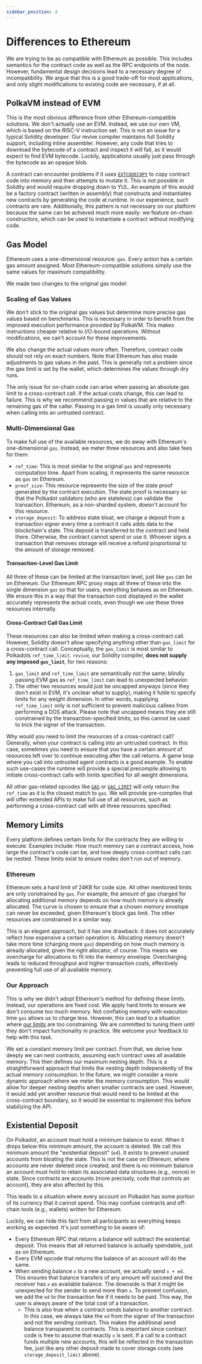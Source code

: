 ```yaml
---
sidebar_position: 4
---
```


# Differences to Ethereum

We are trying to be as compatible with Ethereum as possible. This includes semantics for the contract code as well as the
RPC endpoints of the node. However, fundamental design decisions lead to a necessary degree of incompatibility. We argue
that this is a good trade-off for most applications, and only slight modifications to existing code are necessary,
if at all.

## PolkaVM instead of EVM

This is the most obvious difference from other Ethereum-compatible solutions. We don't actually use an EVM. Instead, we
use our own VM, which is based on the RISC-V instruction set. This is not an issue for a typical Solidity developer. Our
revive compiler maintains full Solidity support, including inline assembler. However, any code that tries to download
the bytecode of a contract and inspect it will fail, as it would expect to find EVM bytecode. Luckily,
applications usually just pass through the bytecode as an opaque blob.

A contract can encounter problems if it uses [`EXTCODECOPY`](https://www.evm.codes/?fork=cancun#3c) to copy contract code into
memory and then attempts to mutate it. This is not possible in Solidity and would require dropping down to YUL. An example
of this would be a factory contract (written in assembly) that constructs and instantiates new contracts by generating
the code at runtime. In our experience, such contracts are rare. Additionally, this pattern is not necessary on our platform
because the same can be achieved much more easily: we feature on-chain constructors, which can be used to instantiate a contract
without modifying code.

## Gas Model

Ethereum uses a one-dimensional resource: `gas`. Every action has a certain gas amount assigned. Most Ethereum-compatible
solutions simply use the same values for maximum compatibility.

We made two changes to the original gas model:

### Scaling of Gas Values

We don't stick to the original gas values but determine more precise gas values based on benchmarks. This is necessary in order
to benefit from the improved execution performance provided by PolkaVM. This makes instructions cheaper relative to I/O-bound operations.
Without modifications, we can't account for these improvements.

We also change the actual values more often. Therefore, contract code should not rely on exact numbers. Note that Ethereum has also made adjustments
to gas values in the past. This is generally not a problem since the gas limit is set by the wallet, which determines the values
through dry runs.

The only issue for on-chain code can arise when passing an absolute gas limit to a cross-contract call. If the actual costs
change, this can lead to failure. This is why we recommend passing in values that are relative to the remaining gas of the caller.
Passing in a gas limit is usually only necessary when calling into an untrusted contract.

### Multi-Dimensional Gas

To make full use of the available resources, we do away with Ethereum's one-dimensional `gas`. Instead,
we meter three resources and also take fees for them:

- `ref_time`: This is most similar to the original `gas` and represents computation time. Apart from scaling, it represents
the same resource as `gas` on Ethereum.
- `proof_size`: This resource represents the size of the state proof generated by the contract execution. The state proof is necessary
so that the Polkadot validators (who are stateless) can validate the transaction. Ethereum, as a non-sharded system, doesn't account for
this resource.
- `storage_deposit`: To address state bloat, we charge a deposit from a transaction signer every time a contract it calls adds data
to the blockchain's state. This deposit is transferred to the contract and held there. Otherwise, the contract cannot spend or use it.
Whoever signs a transaction that removes storage will receive a refund proportional to the amount of storage removed.

#### Transaction-Level Gas Limit

All three of these can be limited at the transaction level, just like `gas` can be on Ethereum. Our Ethereum RPC proxy maps all three of these
into the single dimension `gas` so that for users, everything behaves as on Ethereum. We ensure this in a way that the transaction cost
displayed in the wallet accurately represents the actual costs, even though we use these three resources internally.

#### Cross-Contract Call Gas Limit

These resources can also be limited when making a cross-contract call. However, Solidity doesn't allow specifying anything other than `gas_limit`
for a cross-contract call. Conceptually, the `gas_limit` is most similar to Polkadots `ref_time_limit`. `revive`, our Solidity compiler, **does not supply any imposed `gas_limit`**, for two reasons:
1. `gas_limit` and `ref_time_limit` are semantically not the same; blindly passing EVM gas as `ref_time_limit` can lead to unexpected behavior.
2. The other two resources would just be uncapped anyways (since they don't exist in EVM, it's unclear what to supply), making it futile to specify limits for any weight dimension. 
In other words, supplying `ref_time_limit` only is not sufficient to prevent malicious callees from performing a DOS attack.
Please note that uncapped means they are still constrained by the transaction-specified limits, so this cannot be used to trick
the signer of the transaction.

Why would you need to limit the resources of a cross-contract call? Generally, when your contract is calling into an untrusted contract.
In this case, sometimes you need to ensure that you have a certain amount of resources left over to continue executing after the call returns.
A game loop where you call into untrusted agent contracts is a good example.
To enable such use-cases the runtime will provide a special precompile allowing to initiate cross-contract calls with limits specified for all weight dimensions.

All other gas-related opcodes like [`GAS`](https://www.evm.codes/?fork=cancun#5a) or [`GAS_LIMIT`](https://www.evm.codes/?fork=cancun#45) will only
return the `ref_time` as it is the closest match to `gas`. We will provide pre-compiles that will offer extended APIs to make full use
of all resources, such as performing a cross-contract call with all three resources specified.

## Memory Limits

Every platform defines certain limits for the contracts they are willing to execute. Examples include: How much memory can a contract access, how large
the contract's code can be, and how deeply cross-contract calls can be nested. These limits exist to ensure nodes don't run out of memory.

### Ethereum

Ethereum sets a hard limit of 24KB for code size. All other mentioned limits are only constrained by `gas`. For example, the amount of gas charged for
allocating additional memory depends on how much memory is already allocated. The curve is chosen to ensure that a chosen memory
envelope can never be exceeded, given Ethereum's block gas limit. The other resources are constrained in a similar way.

This is an elegant approach, but it has one drawback: it does not accurately reflect how expensive a certain operation is. Allocating memory
doesn't take more time (charging more `gas`) depending on how much memory is already allocated, given the right allocator, of course.
This means we overcharge for allocations to fit into the memory envelope. Overcharging leads to reduced throughput and higher transaction
costs, effectively preventing full use of all available memory.

### Our Approach

This is why we didn't adopt Ethereum's method for defining these limits. Instead, our operations are fixed cost. We apply hard limits to ensure
we don't consume too much memory. Not conflating memory with execution time `gas` allows us to charge less. However, this can lead to a situation
where [our limits](https://github.com/paritytech/polkadot-sdk/blob/master/substrate/frame/revive/src/limits.rs) are too constraining.
We are committed to tuning them until they don't impact functionality in practice. We welcome your feedback to help with this task.

We set a constant memory limit per contract. From that, we derive how deeply we can nest contracts, assuming each contract
uses all available memory. This then defines our maximum nesting depth. This is a straightforward approach that limits the nesting
depth independently of the actual memory consumption. In the future, we might consider a more dynamic approach where we meter
the memory consumption. This would allow for deeper nesting depths when smaller contracts are used. However, it would add yet another resource
that would need to be limited at the cross-contract boundary, so it would be essential to implement this before stabilizing the API.

## Existential Deposit

On Polkadot, an account must hold a minimum balance to exist. When it drops below this minimum amount, the account is deleted.
We call this minimum amount the "existential deposit" (`ed`). It exists to prevent unused accounts from bloating the state. This is not the case on Ethereum, where
accounts are never deleted once created, and there is no minimum balance an account must hold to retain its associated data structures (e.g., nonce) in state.
Since contracts are accounts (more precisely, code that controls an account), they are also affected by this.

This leads to a situation where every account on Polkadot has some portion of its currency that it cannot spend. This may confuse contracts and off-chain
tools (e.g., wallets) written for Ethereum.

Luckily, we can hide this fact from all participants so everything keeps working as expected. It's just something to be aware of:

* Every Ethereum RPC that returns a balance will subtract the existential deposit. This means that all returned balance is actually spendable, just as on Ethereum.
* Every EVM opcode that returns the balance of an account will do the same.
* When sending balance `x` to a new account, we actually send `x + ed`. This ensures that balance transfers of any amount will succeed and the receiver has `x` as available
balance. The downside is that it might be unexpected for the sender to send more than `x`. To prevent confusion, we add the `ed` to the transaction fee if it needs to
be paid. This way, the user is always aware of the total cost of a transaction.
	* This is also true when a contract sends balance to another contract. In this case, we always take the `ed` from the signer of the transaction and not the sending contract.
		This makes the additional send balance transparent to contracts. This is important since contract code is free to assume that exactly `x` is sent.
		If a call to a contract funds multiple new accounts, this will be reflected in the transaction fee, just like any other deposit made to cover storage costs
		(see `storage_deposit_limit` above).

